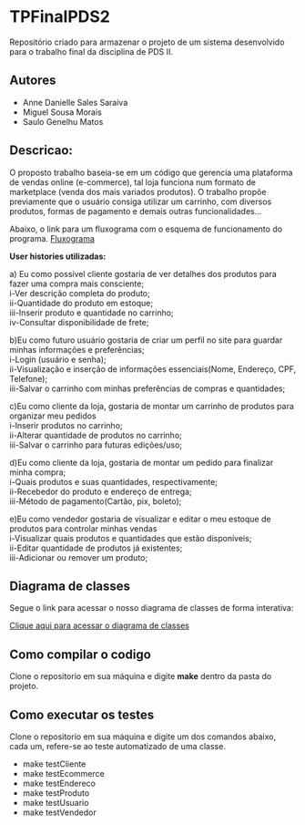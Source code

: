 # TPFinalPDS2
Repositório criado para armazenar o projeto de um sistema desenvolvido para o trabalho final da disciplina de PDS II.

## Autores
- Anne Danielle Sales Saraiva 
- Miguel Sousa Morais
- Saulo Genelhu Matos

## Descricao:
 O proposto trabalho baseia-se em um código que gerencia uma plataforma de vendas online (e-commerce), tal loja funciona num formato de marketplace (venda dos mais variados produtos). O trabalho propõe previamente que o usuário consiga utilizar um carrinho, com diversos produtos, formas de pagamento e demais outras funcionalidades…

 Abaixo, o link para um fluxograma com o esquema de funcionamento do programa.
 [Fluxograma](https://app.diagrams.net/#G187UrcdvRXU-SZqLq82HMT6UUiYznhJBy)

**User histories utilizadas:**

a) Eu como possível cliente gostaria de ver detalhes dos produtos para fazer uma compra mais consciente;  
i-Ver descrição completa do produto;  
ii-Quantidade do produto em estoque;  
iii-Inserir produto e quantidade no carrinho;  
iv-Consultar disponibilidade de frete;  

b)Eu como futuro usuário gostaria de criar um perfil no site para guardar minhas informações e preferências;  
i-Login (usuário e senha);  
ii-Visualização e inserção de informações essenciais(Nome, Endereço, CPF, Telefone);  
iii-Salvar o carrinho com minhas preferências de compras e quantidades;  

c)Eu como cliente da loja, gostaria de montar um carrinho de produtos para organizar meu pedidos  
i-Inserir produtos no carrinho;  
ii-Alterar quantidade de produtos no carrinho;  
iii-Salvar o carrinho para futuras edições/uso;  

d)Eu como cliente da loja, gostaria de montar um pedido para finalizar minha compra;  
i-Quais produtos e suas quantidades, respectivamente;  
ii-Recebedor do produto e endereço de entrega;  
iii-Método de pagamento(Cartão, pix, boleto);  


e)Eu como vendedor gostaria de visualizar e editar o meu estoque de produtos para controlar minhas vendas  
i-Visualizar quais produtos e quantidades que estão disponíveis;  
ii-Editar quantidade de produtos já existentes;  
iii-Adicionar ou remover um produto;  

## Diagrama de classes
Segue o link para acessar o nosso diagrama de classes de forma interativa:  

[Clique aqui para acessar o diagrama de classes](https://app.diagrams.net/#G1bF9o_KUhCVYBYQYlOPGzxsOjcseLsnDg)

## Como compilar o codigo

Clone o repositorio em sua máquina e digite **make** dentro da pasta do projeto.

## Como executar os testes

Clone o repositorio em sua máquina e digite um dos comandos abaixo, cada um, refere-se ao teste automatizado de uma classe.  

- make testCliente
- make testEcommerce
- make testEndereco
- make testProduto
- make testUsuario
- make testVendedor
